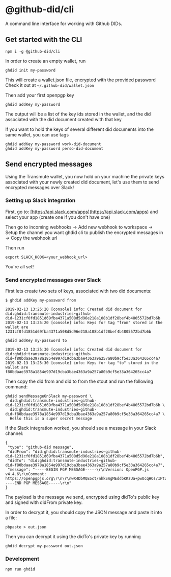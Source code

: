 # @github-did/cli

A command line interface for working with Github DIDs.


## Get started with the CLI

```
npm i -g @github-did/cli
```

In order to create an empty wallet, run
```
ghdid init my-password
```
This will create a wallet.json file, encrypted with the provided password
Check it out at `~/.github-did/wallet.json`

Then add your first openpgp key
```
ghdid addKey my-password
```

The output will be a list of the key ids stored in the wallet, and the did associated with the did document created with that key

If you want to hold the keys of several different did documents into the same wallet, you can use tags

```
ghdid addKey my-password work-did-document
ghdid addKey my-password perso-did-document
```
## Send encrypted messages

Using the Transmute wallet, you now hold on your machine the private keys associated with your newly created did document, let's use them to send encrypted messages over Slack!

### Setting up Slack integration

First, go to: [https://api.slack.com/apps](https://api.slack.com/apps) and select your app (create one if you don't have one)

Then go to incoming webhooks -> Add new webhook to workspace -> Setup the channel you want ghdid cli to publish the encrypted messages in -> Copy the webhook url

Then run

```
export SLACK_HOOK=<your_webhook_url>
```

You're all set!

### Send encrypted messages over Slack

First lets create two sets of keys, associated with two did documents:
```
$ ghdid addKey my-password from

2019-02-13 13:25:20 [console] info: Created did document for did:ghdid:transmute-industries~github-did~1231cf0fd1851d69fba4371a508d5d96e218a108b1df28bef4b4805572bd7b6b
2019-02-13 13:25:20 [console] info: Keys for tag "from" stored in the wallet are
1231cf0fd1851d69fba4371a508d5d96e218a108b1df28bef4b4805572bd7b6b

```

```
ghdid addKey my-password to

2019-02-13 13:25:30 [console] info: Created did document for did:ghdid:transmute-industries~github-did~f80bdaae3978a1854e997d19cba3bae4363a9a257a80b9cf5e33a364265cc4a7
2019-02-13 13:25:30 [console] info: Keys for tag "to" stored in the wallet are
f80bdaae3978a1854e997d19cba3bae4363a9a257a80b9cf5e33a364265cc4a7

```

Then copy the did from and did to from the stout and run the following command:

```
ghdid sendMessageOnSlack my-password \
  did:ghdid:transmute-industries~github-did~1231cf0fd1851d69fba4371a508d5d96e218a108b1df28bef4b4805572bd7b6b \
  did:ghdid:transmute-industries~github-did~f80bdaae3978a1854e997d19cba3bae4363a9a257a80b9cf5e33a364265cc4a7 \
  Hello this is a super secret message
```

If the Slack integration worked, you should see a message in your Slack channel:

```
{
 "type": "github-did message",
 "didFrom": "did:ghdid:transmute-industries~github-did~1231cf0fd1851d69fba4371a508d5d96e218a108b1df28bef4b4805572bd7b6b",
 "didTo": "did:ghdid:transmute-industries~github-did~f80bdaae3978a1854e997d19cba3bae4363a9a257a80b9cf5e33a364265cc4a7",
 "message": "-----BEGIN PGP MESSAGE-----\r\nVersion: OpenPGP.js v4.4.6\r\nComment: https://openpgpjs.org\r\n\r\nwX4DbMQE5ct/nhkSAgMEddbKKzUa+pwOcqHOs/IPtZ/BLjP1qfvWVIfLHS/u\r\n+k/CidWlc1MLI2VgaEsryiNUNQ5pQVm5zamESxx1w4ELbTCvQ2Zo33yYtdtt\r\n8LjPAg3XqQPTQUKjZyJw/fPguxyrvbdOWdwJlc038V8LX+R2vw3SrAE7Fj07\r\nE22BbuzQhzGBsjCghpK+fE9a2pKQTcpmCV1rnx8VF+6qs2bZILiEP9btZQKU\r\noDov5+7fYw1cob9G50alRJJfRToBEbMVNjvEDAoKqXsBLNj48CrNl5lzzABF\r\nTiswZLMPJgk/7kh62qZfcMrmiDWBRFDsGrk6C4oMs/FtDBoS8w96+R6qXuKl\r\nhp+A/i5+PFT/uWNGd2B0GXFuBQAQKXr+UhjaCTmtIpo=\r\n=t152\r\n-----END PGP MESSAGE-----\r\n"
}
```

The payload is the message we send, encrypted using didTo's public key and signed with didFrom private key.

In order to decrypt it, you should copy the JSON message and paste it into a file:

```
pbpaste > out.json
```

Then you can decrypt it using the didTo's private key by running

```
ghdid decrypt my-password out.json
```

### Development

```
npm run ghdid
```